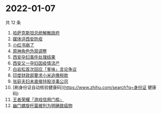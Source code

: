 # 2022-01-07

共 12 条

<!-- BEGIN -->
<!-- 最后更新时间 Fri Jan 07 2022 01:23:33 GMT+0800 (China Standard Time) -->

1. [哈萨克斯坦总统解散政府](https://www.zhihu.com/search?q=哈萨克斯坦)
1. [媒体评西安防疫](https://www.zhihu.com/search?q=西安疫情)
1. [小红书崩了](https://www.zhihu.com/search?q=小红书崩了)
1. [原神角色外观调整](https://www.zhihu.com/search?q=原神)
1. [西安孕妇事件处理结果](https://www.zhihu.com/search?q=西安孕妇)
1. [西安又一孕妇因疫情流产](https://www.zhihu.com/search?q=西安孕妇流产)
1. [白岩松首次回应「爹味」言论争议](https://www.zhihu.com/search?q=白岩松)
1. [印度财政部要求小米追缴税款](https://www.zhihu.com/search?q=小米)
1. [张庭夫妇未直接持股涉事公司](https://www.zhihu.com/search?q=张庭夫妇)
1. [刷身份证自动核验健康码](https://www.zhihu.com/search?q=身份证 健康码)
1. [王者荣耀「游戏信用门槛」](https://www.zhihu.com/search?q=王者荣耀)
1. [幽门螺旋杆菌被列为明确致癌物](https://www.zhihu.com/search?q=幽门螺旋杆菌)

<!-- END -->
